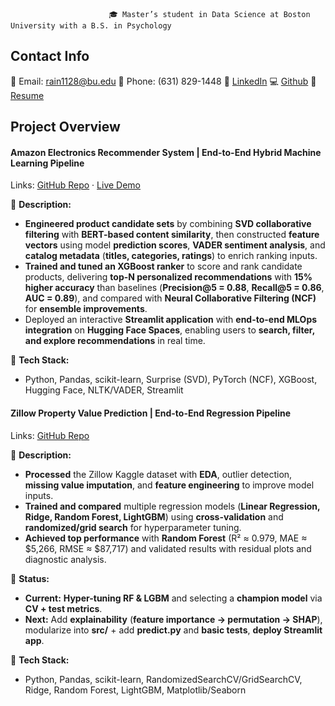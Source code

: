                           🎓 Master’s student in Data Science at Boston University with a B.S. in Psychology                       


## Contact Info

📧 Email: rain1128@bu.edu 
📱 Phone: (631) 829-1448
🔗 [LinkedIn](https://www.linkedin.com/in/rainlin112802/) 
💻 [Github](https://github.com/TINYRAINYLIN) 
📄 [Resume](https://github.com/TINYRAINYLIN/Rain_Lin/blob/main/RainLin_Resume.pdf)

## Project Overview
#### **Amazon Electronics Recommender System** | End-to-End Hybrid Machine Learning Pipeline 
Links: [GitHub Repo](https://github.com/The-Zero-Shot-Duo/Hybrid-Ensemble-Recommender-System) · [Live Demo](https://huggingface.co/spaces/ZPENG127/Hybrid-Ensemble-Recommender-System)

📌 **Description:**  
- **Engineered product candidate sets** by combining **SVD collaborative filtering** with **BERT-based content similarity**, then constructed **feature vectors** using model **prediction scores**, **VADER sentiment analysis**, and **catalog metadata** (**titles, categories, ratings**) to enrich ranking inputs.  
- **Trained and tuned an XGBoost ranker** to score and rank candidate products, delivering **top-N personalized recommendations** with **15% higher accuracy** than baselines (**Precision@5 = 0.88**, **Recall@5 = 0.86**, **AUC = 0.89**), and compared with **Neural Collaborative Filtering (NCF)** for **ensemble improvements**.  
- Deployed an interactive **Streamlit application** with **end-to-end MLOps integration** on **Hugging Face Spaces**, enabling users to **search, filter, and explore recommendations** in real time.  

📌 **Tech Stack:** 

- Python, Pandas, scikit-learn, Surprise (SVD), PyTorch (NCF), XGBoost, Hugging Face, NLTK/VADER, Streamlit

#### **Zillow Property Value Prediction** | End-to-End Regression Pipeline 
Links: [GitHub Repo](https://github.com/TINYRAINYLIN/Zillow_Property_Price_Prediction)

📌 **Description:**  

- **Processed** the Zillow Kaggle dataset with **EDA**, outlier detection, **missing value imputation**, and **feature engineering** to improve model inputs.  
- **Trained and compared** multiple regression models (**Linear Regression, Ridge, Random Forest, LightGBM**) using **cross-validation** and **randomized/grid search** for hyperparameter tuning.  
- **Achieved top performance** with **Random Forest** (R² ≈ 0.979, MAE ≈ $5,266, RMSE ≈ $87,717) and validated results with residual plots and diagnostic analysis.  

📌 **Status:**  
- **Current:** **Hyper-tuning RF & LGBM** and selecting a **champion model** via **CV + test metrics**.  
- **Next:** Add **explainability** (**feature importance → permutation → SHAP**), modularize into **src/** + add **predict.py** and **basic tests**, **deploy Streamlit app**.

📌 **Tech Stack:** 

- Python, Pandas, scikit-learn, RandomizedSearchCV/GridSearchCV, Ridge, Random Forest, LightGBM, Matplotlib/Seaborn
